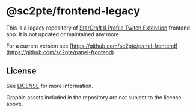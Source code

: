 # @sc2pte/frontend-legacy

This is a legacy repository of [StarCraft II Profile Twitch Extension](https://sc2pte.lukem.net/) frontend app. It is not updated or maintained any more.

For a current version see [https://github.com/sc2pte/panel-frontend](https://github.com/sc2pte/panel-frontend)

## License

See [LICENSE](https://raw.githubusercontent.com/sc2pte/frontend-legacy/master/LICENSE) for more information.

Graphic assets included in the repository are not subject to the license above.
